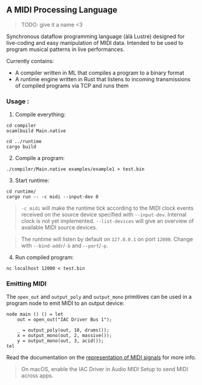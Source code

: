 ## A MIDI Processing Language

> TODO: give it a name <3

Synchronous dataflow programming language (àlà Lustre) designed for live-coding
and easy manipulation of MIDI data. Intended to be used to program musical
patterns in live performances.

Currently contains:
* A compiler written in ML that compiles a program to a binary format
* A runtime engine written in Rust that listens to incoming transmissions of
  compiled programs via TCP and runs them

### Usage :

1. Compile everything:

```
cd compiler
ocamlbuild Main.native

cd ../runtime
cargo build
```

2. Compile a program:

```
./compiler/Main.native examples/example1 > test.bin
```

3. Start runtime:

```
cd runtime/
cargo run -- -c midi --input-dev 0
```

> `-c midi` will make the runtime tick according to the MIDI clock events
> received on the source device specified with `--input-dev`. Internal clock is
> not yet implemented. `--list-devices` will give an overview of available MIDI
> source devices.

> The runtime will listen by default on `127.0.0.1` on port `12000`. Change with
> `--bind-addr`/`-b` and `--port`/`-p`.

4. Run compiled program:

```
nc localhost 12000 < test.bin
```

### Emitting MIDI

The `open_out` and `output_poly` and `output_mono` primitives can be used in a
program node to emit MIDI to an output device:

```
node main () () = let
    out = open_out("IAC Driver Bus 1");

    _ = output_poly(out, 10, drums());
    x = output_mono(out, 2, massive());
    y = output_mono(out, 3, acid());
tel
```

Read the documentation on the [representation of MIDI signals](doc/midi.md) for
more info.

> On macOS, enable the IAC Driver in Audio MIDI Setup to send MIDI across apps.
